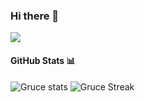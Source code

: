 ### Hi there 👋

![](https://komarev.com/ghpvc/?username=Gruce&color=6d66eb&label=Profile_Views)
   
#### GitHub Stats 📊
 
![Gruce stats](https://github-readme-stats.vercel.app/api?username=Gruce&show_icons=true&theme=tokyonight) 
![Gruce Streak](https://github-readme-streak-stats.herokuapp.com/?user=Gruce&theme=tokyonight)
